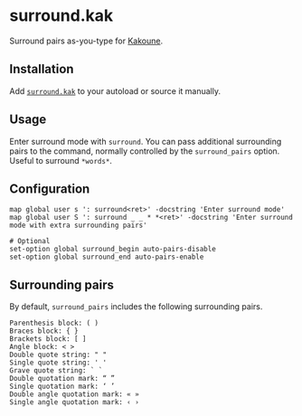 # surround.kak

Surround pairs as-you-type for [Kakoune].

## Installation

Add [`surround.kak`](rc/surround.kak) to your autoload or source it manually.

## Usage

Enter surround mode with `surround`.  You can pass additional surrounding pairs
to the command, normally controlled by the `surround_pairs` option.  Useful to
surround `*words*`.

## Configuration

``` kak
map global user s ': surround<ret>' -docstring 'Enter surround mode'
map global user S ': surround _ _ * *<ret>' -docstring 'Enter surround mode with extra surrounding pairs'

# Optional
set-option global surround_begin auto-pairs-disable
set-option global surround_end auto-pairs-enable
```

## Surrounding pairs

By default, `surround_pairs` includes the following surrounding pairs.

```
Parenthesis block: ( )
Braces block: { }
Brackets block: [ ]
Angle block: < >
Double quote string: " "
Single quote string: ' '
Grave quote string: ` `
Double quotation mark: “ ”
Single quotation mark: ‘ ’
Double angle quotation mark: « »
Single angle quotation mark: ‹ ›
```

[Kakoune]: https://kakoune.org
